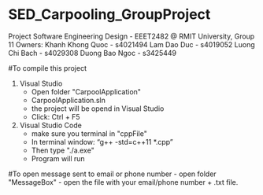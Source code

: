 # SED_Carpooling_GroupProject

Project Software Engineering Design - EEET2482 @ RMIT University, Group 11
Owners:
Khanh Khong Quoc - s4021494
Lam Dao Duc - s4019052
Luong Chi Bach - s4029308
Duong Bao Ngoc - s3425449

#To compile this project
1. Visual Studio
    - Open folder "CarpoolApplication"
    - CarpoolApplication.sln
    - the project will be opend in Visual Studio
    - Click:  Ctrl + F5
2. Visual Studio Code
    - make sure you terminal in "cppFile"
    - In terminal window: “g++ -std=c++11 *.cpp” 
    - Then type "./a.exe" 
    - Program will run
    
#To open message sent to email or phone number
    - open folder "MessageBox"
    - open the file with your email/phone number + .txt file.

